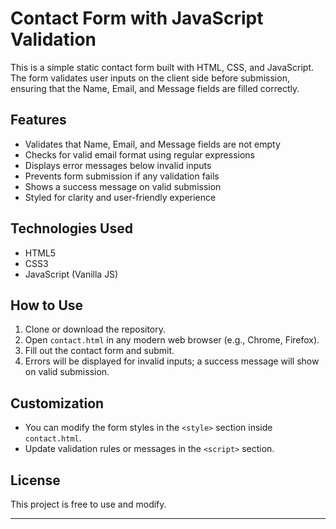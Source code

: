 # Contact Form with JavaScript Validation

This is a simple static contact form built with HTML, CSS, and JavaScript. The form validates user inputs on the client side before submission, ensuring that the Name, Email, and Message fields are filled correctly.

## Features

- Validates that Name, Email, and Message fields are not empty
- Checks for valid email format using regular expressions
- Displays error messages below invalid inputs
- Prevents form submission if any validation fails
- Shows a success message on valid submission
- Styled for clarity and user-friendly experience

## Technologies Used

- HTML5
- CSS3
- JavaScript (Vanilla JS)

## How to Use

1. Clone or download the repository.
2. Open `contact.html` in any modern web browser (e.g., Chrome, Firefox).
3. Fill out the contact form and submit.
4. Errors will be displayed for invalid inputs; a success message will show on valid submission.

## Customization

- You can modify the form styles in the `<style>` section inside `contact.html`.
- Update validation rules or messages in the `<script>` section.

## License

This project is free to use and modify.

---


